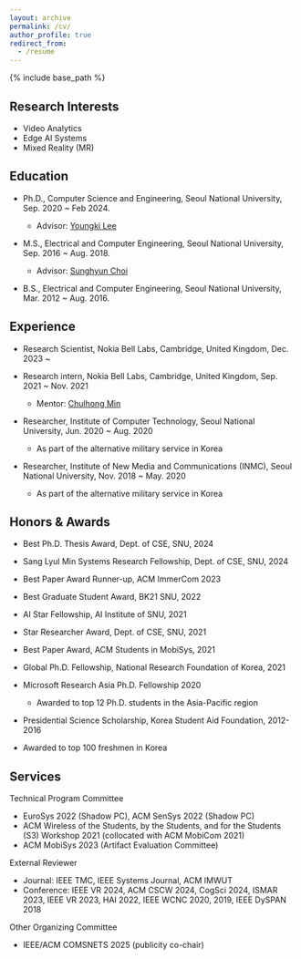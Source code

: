```yaml
---
layout: archive
permalink: /cv/
author_profile: true
redirect_from:
  - /resume
---
```


{% include base_path %}

## Research Interests

* Video Analytics
* Edge AI Systems
* Mixed Reality (MR)

## Education

* Ph.D., Computer Science and Engineering, Seoul National University, Sep. 2020 ~ Feb 2024.
  * Advisor: [Youngki Lee](http://youngkilee.blogspot.com/) 

* M.S., Electrical and Computer Engineering, Seoul National University, Sep. 2016 ~ Aug. 2018.
  * Advisor: [Sunghyun Choi](https://sites.google.com/view/sunghyun-chois-home) 

* B.S., Electrical and Computer Engineering, Seoul National University, Mar. 2012 ~ Aug. 2016.

## Experience

* Research Scientist, Nokia Bell Labs, Cambridge, United Kingdom, Dec. 2023 ~ 

* Research intern, Nokia Bell Labs, Cambridge, United Kingdom, Sep. 2021 ~ Nov. 2021
  * Mentor: [Chulhong Min](http://chulhongmin.com/)

* Researcher, Institute of Computer Technology, Seoul National University, Jun. 2020 ~ Aug. 2020
  * As part of the alternative military service in Korea

* Researcher, Institute of New Media and Communications (INMC), Seoul National University, Nov. 2018 ~ May. 2020
  * As part of the alternative military service in Korea

## Honors & Awards

*	Best Ph.D. Thesis Award, Dept. of CSE, SNU, 2024
  
*	Sang Lyul Min Systems Research Fellowship, Dept. of CSE, SNU, 2024
  
*	Best Paper Award Runner-up, ACM ImmerCom 2023
  
*	Best Graduate Student Award, BK21 SNU, 2022
  
*	AI Star Fellowship, AI Institute of SNU, 2021
  
*	Star Researcher Award, Dept. of CSE, SNU, 2021
  
*	Best Paper Award, ACM Students in MobiSys, 2021
  
*	Global Ph.D. Fellowship, National Research Foundation of Korea, 2021
  
*	Microsoft Research Asia Ph.D. Fellowship 2020
	* Awarded to top 12 Ph.D. students in the Asia-Pacific region
   
*	Presidential Science Scholarship, Korea Student Aid Foundation, 2012-2016 
  * Awarded to top 100 freshmen in Korea

## Services

Technical Program Committee	

*	EuroSys 2022 (Shadow PC), ACM SenSys 2022 (Shadow PC)
  *	ACM Wireless of the Students, by the Students, and for the Students (S3) Workshop 2021 (collocated with ACM MobiCom 2021)
  *	ACM MobiSys 2023 (Artifact Evaluation Committee)

External Reviewer	
  *	Journal: IEEE TMC, IEEE Systems Journal, ACM IMWUT
  *	Conference: IEEE VR 2024, ACM CSCW 2024, CogSci 2024, ISMAR 2023, IEEE VR 2023, HAI 2022, IEEE WCNC 2020, 2019, IEEE DySPAN 2018

Other Organizing Committee	
*	IEEE/ACM COMSNETS 2025 (publicity co-chair)

